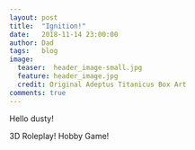 ```yaml
---
layout: post
title:  "Ignition!"
date:   2018-11-14 23:00:00
author: Dad
tags:	blog
image:
  teaser:  header_image-small.jpg
  feature: header_image.jpg
  credit: Original Adeptus Titanicus Box Art
comments: true
---
```


Hello dusty!

3D Roleplay! Hobby Game!
